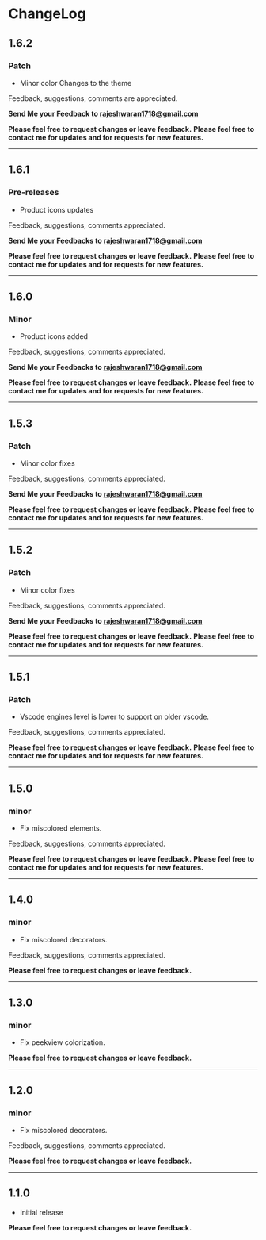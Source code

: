 # ChangeLog

## 1.6.2

### Patch

- Minor color Changes to the theme

Feedback, suggestions, comments are appreciated.

**Send Me your Feedback to rajeshwaran1718@gmail.com**

**Please feel free to request changes or leave feedback.**
**Please feel free to contact me for updates and for requests for new features.**

---


## 1.6.1

### Pre-releases

- Product icons updates

Feedback, suggestions, comments appreciated.

**Send Me your Feedbacks to rajeshwaran1718@gmail.com**

**Please feel free to request changes or leave feedback.**
**Please feel free to contact me for updates and for requests for new features.**

---


## 1.6.0

### Minor

- Product icons added

Feedback, suggestions, comments appreciated.

**Send Me your Feedbacks to rajeshwaran1718@gmail.com**

**Please feel free to request changes or leave feedback.**
**Please feel free to contact me for updates and for requests for new features.**

---

## 1.5.3

### Patch

- Minor color fixes

Feedback, suggestions, comments appreciated.

**Send Me your Feedbacks to rajeshwaran1718@gmail.com**

**Please feel free to request changes or leave feedback.**
**Please feel free to contact me for updates and for requests for new features.**

---

## 1.5.2

### Patch

- Minor color fixes

Feedback, suggestions, comments appreciated.

**Send Me your Feedbacks to rajeshwaran1718@gmail.com**

**Please feel free to request changes or leave feedback.**
**Please feel free to contact me for updates and for requests for new features.**

---

## 1.5.1

### Patch

- Vscode engines level is lower to support on older vscode.

Feedback, suggestions, comments appreciated.

**Please feel free to request changes or leave feedback.**
**Please feel free to contact me for updates and for requests for new features.**

---

## 1.5.0

### minor

- Fix miscolored elements.

Feedback, suggestions, comments appreciated.

**Please feel free to request changes or leave feedback.**
**Please feel free to contact me for updates and for requests for new features.**

---

## 1.4.0

### minor

- Fix miscolored decorators.

Feedback, suggestions, comments appreciated.

**Please feel free to request changes or leave feedback.**

---

## 1.3.0

### minor

- Fix peekview colorization.

**Please feel free to request changes or leave feedback.**

---

## 1.2.0

### minor

- Fix miscolored decorators.

Feedback, suggestions, comments appreciated.

**Please feel free to request changes or leave feedback.**

---
## 1.1.0

- Initial release

**Please feel free to request changes or leave feedback.**
